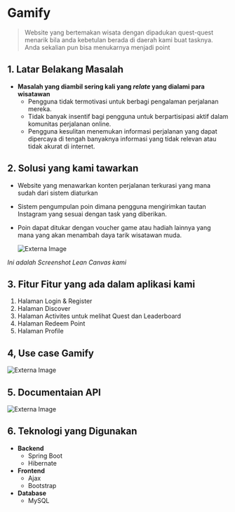 # Gamify
  > Website yang bertemakan wisata dengan dipadukan quest-quest menarik bila anda kebetulan berada di daerah kami buat tasknya. Anda sekalian pun bisa menukarnya menjadi point


## 1. Latar Belakang Masalah
  - **Masalah yang diambil sering kali yang _relate_ yang dialami para wisatawan**
      - Pengguna tidak termotivasi untuk berbagi pengalaman perjalanan mereka.
      * Tidak banyak insentif bagi pengguna untuk berpartisipasi aktif dalam komunitas perjalanan online.
      + Pengguna kesulitan menemukan informasi perjalanan yang dapat dipercaya di tengah banyaknya informasi yang tidak relevan atau tidak akurat di internet.      

## 2. Solusi yang kami tawarkan
  - Website yang menawarkan konten perjalanan terkurasi yang mana sudah dari sistem diaturkan
  - Sistem pengumpulan poin dimana pengguna mengirimkan tautan Instagram yang sesuai dengan task yang diberikan.
  - Poin dapat ditukar dengan voucher game atau hadiah lainnya yang mana yang akan menambah daya tarik wisatawan muda.

    ![Externa Image](https://github.com/Roczantya/Gamify./blob/Gamify-Project/image/Screenshot%202024-06-16%20225750.png)
    

_Ini adalah Screenshot Lean Canvas kami_

## 3. Fitur Fitur yang ada dalam aplikasi kami
  1. Halaman Login & Register
  2. Halaman Discover
  3. Halaman Activites untuk melihat Quest dan Leaderboard
  4. Halaman Redeem Point
  5. Halaman Profile

## 4, Use case Gamify
  ![Externa Image](https://github.com/Roczantya/Gamify./blob/Gamify-Project/image/Screenshot%202024-06-17%20132421.png)


## 5. Documentaian API 
   ![Externa Image](https://github.com/Roczantya/Gamify./blob/Gamify-Project/image/WhatsApp%20Image%202024-06-15%20at%2019.56.46_53abea45.jpg)
     
## 6. Teknologi yang Digunakan
  - **Backend**
    - Spring Boot
    - Hibernate
  - **Frontend**
    - Ajax
    - Bootstrap
  - **Database**
    - MySQL
